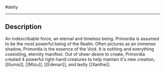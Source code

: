 #deity 

---
## Description
An indescribable force, an eternal and timeless being. Primordia is assumed to be the most powerful being of the Realm. Often pictures as an immense shadow, Primordia is the essence of the Void. It is nothing and everything coexisting, eternity manifest. Out of sheer desire to create, Primordia created 4 powerful right-hand creatures to help mantain it's new creation, [[Ilumis]], [[Mizu]], [[Edenari]], and lastly [[Xanthe]].